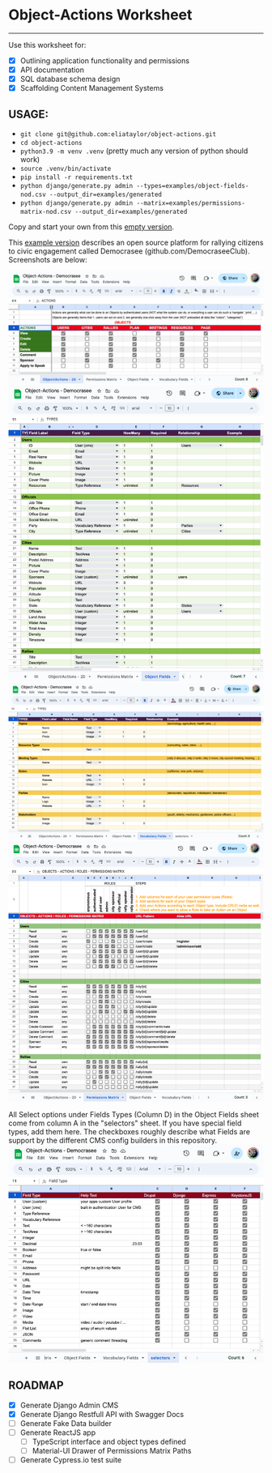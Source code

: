 # Object-Actions Worksheet
----

Use this worksheet for:
- [x] Outlining application functionality and permissions
- [x] API documentation
- [x] SQL database schema design
- [x] Scaffolding Content Management Systems 

## USAGE:
- `git clone git@github.com:eliataylor/object-actions.git`
- `cd object-actions`
- `python3.9 -m venv .venv` (pretty much any version of python should work)
- `source .venv/bin/activate`
- `pip install -r requirements.txt`
- `python django/generate.py admin --types=examples/object-fields-nod.csv --output_dir=examples/generated`
- `python django/generate.py admin --matrix=examples/permissions-matrix-nod.csv --output_dir=examples/generated`


Copy and start your own from this [empty version](https://docs.google.com/spreadsheets/d/14Ej7lu4g3i85BWJdHbi4JK2jM2xS5uDSgfzm3rIhx4o/edit?usp=sharing).

This [example version](https://docs.google.com/spreadsheets/d/1Jm15OeR6mS6vbJd7atHErOwBgq2SwKAagb4MH0D1aIw/edit?usp=sharing) describes an open source platform for rallying citizens to civic engagement called Democrasee (github.com/DemocraseeClub). Screenshots are below:

![Object/Actions](docs/object-actions-democrasee.png)
![Object Fields](docs/objects-democrasee.png)
![Vocabulary Fields](docs/vocabularies-democrasee.png)
![Permissions Matrix](docs/permissions-matrix-democrasee.png)


All Select options under Fields Types (Column D) in the Object Fields sheet come from column A in the "selectors" sheet. If you have special field types, add them here. The checkboxes roughly describe what Fields are support by the different CMS config builders in this repository.
![Field Types](docs/field-types.png)


## ROADMAP
- [x] Generate Django Admin CMS 
- [x] Generate Django Restfull API with Swagger Docs
- [ ] Generate Fake Data builder
- [ ] Generate ReactJS app
  - [ ] TypeScript interface and object types defined 
  - [ ] Material-UI Drawer of Permissions Matrix Paths
- [ ] Generate Cypress.io test suite  